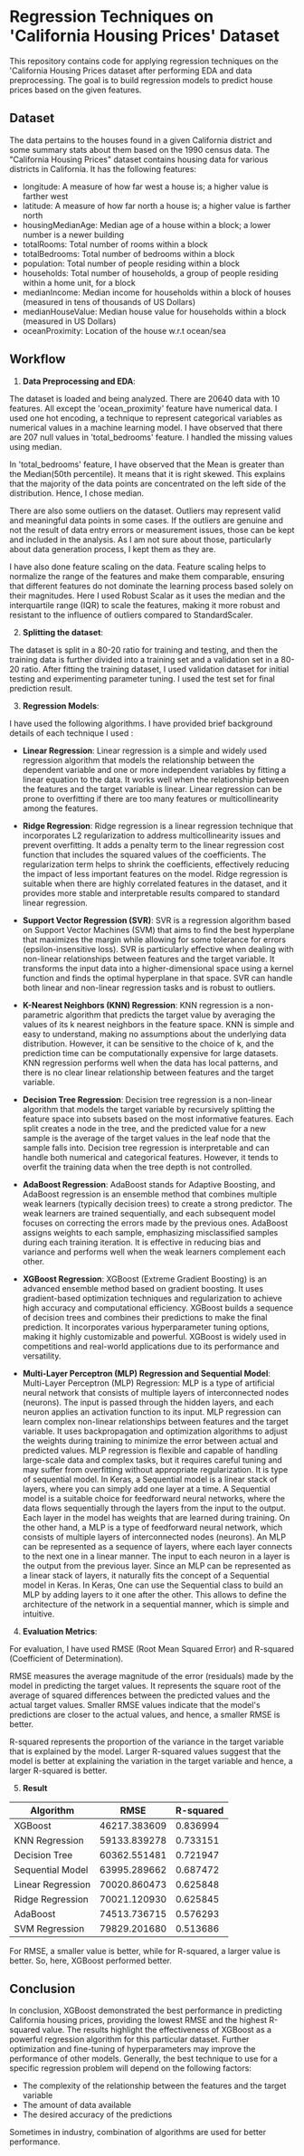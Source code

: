 # Regression Techniques on 'California Housing Prices' Dataset

This repository contains code for applying regression techniques on the 'California Housing Prices dataset after performing EDA and data preprocessing. The goal is to build regression models to predict house prices based on the given features.

## Dataset

The data pertains to the houses found in a given California district and some summary stats about them based on the 1990 census data.
The "California Housing Prices" dataset contains housing data for various districts in California. It has the following features:

- longitude: A measure of how far west a house is; a higher value is farther west
- latitude: A measure of how far north a house is; a higher value is farther north
- housingMedianAge: Median age of a house within a block; a lower number is a newer building
- totalRooms: Total number of rooms within a block
- totalBedrooms: Total number of bedrooms within a block
- population: Total number of people residing within a block
- households: Total number of households, a group of people residing within a home unit, for a block
- medianIncome: Median income for households within a block of houses (measured in tens of thousands of US Dollars)
- medianHouseValue: Median house value for households within a block (measured in US Dollars)
- oceanProximity: Location of the house w.r.t ocean/sea

## Workflow

1. **Data Preprocessing and EDA**: 

The dataset is loaded and being analyzed. There are 20640 data with 10 features. All except the 'ocean_proximity' feature have numerical data. I used one hot encoding, a technique to represent categorical variables as numerical values in a  machine learning model. I have observed that there are 207 null values in 'total_bedrooms' feature. I handled the missing values using median.

In 'total_bedrooms' feature, I have observed that the Mean is greater than the Median(50th percentile). It means that it is right skewed. This explains that the majority of the data points are concentrated on the left side of the distribution. Hence, I chose median.

There are also some outliers on the dataset. Outliers may represent valid and meaningful data points in some cases. If the outliers are genuine and not the result of data entry errors or measurement issues, those can be kept and included in the analysis. As I am not sure about those, particularly about data generation process, I kept them as they are.

I have also done feature scaling on the data. Feature scaling helps to normalize the range of the features and make them comparable, ensuring that different features do not dominate the learning process based solely on their magnitudes. Here I used Robust Scalar as it uses the median and the interquartile range (IQR) to scale the features, making it more robust and resistant to the influence of outliers compared to StandardScaler.

2. **Splitting the dataset**:

The dataset is split in a 80-20 ratio for training and testing, and then the training data is further divided into a training set and a validation set in a 80-20 ratio. After fitting the training dataset, I used validation dataset for initial testing and experimenting parameter tuning. I used the test set for final prediction result.

3. **Regression Models**: 

I have used the following algorithms. I have provided brief background details of each technique I used :

* **Linear Regression**:
Linear regression is a simple and widely used regression algorithm that models the relationship between the dependent variable and one or more independent variables by fitting a linear equation to the data. It works well when the relationship between the features and the target variable is linear. Linear regression can be prone to overfitting if there are too many features or multicollinearity among the features.

* **Ridge Regression**:
Ridge regression is a linear regression technique that incorporates L2 regularization to address multicollinearity issues and prevent overfitting. It adds a penalty term to the linear regression cost function that includes the squared values of the coefficients. The regularization term helps to shrink the coefficients, effectively reducing the impact of less important features on the model. Ridge regression is suitable when there are highly correlated features in the dataset, and it provides more stable and interpretable results compared to standard linear regression.

* **Support Vector Regression (SVR)**:
SVR is a regression algorithm based on Support Vector Machines (SVM) that aims to find the best hyperplane that maximizes the margin while allowing for some tolerance for errors (epsilon-insensitive loss). SVR is particularly effective when dealing with non-linear relationships between features and the target variable. It transforms the input data into a higher-dimensional space using a kernel function and finds the optimal hyperplane in that space. SVR can handle both linear and non-linear regression tasks and is robust to outliers.

* **K-Nearest Neighbors (KNN) Regression**:
KNN regression is a non-parametric algorithm that predicts the target value by averaging the values of its k nearest neighbors in the feature space. KNN is simple and easy to understand, making no assumptions about the underlying data distribution. However, it can be sensitive to the choice of k, and the prediction time can be computationally expensive for large datasets. KNN regression performs well when the data has local patterns, and there is no clear linear relationship between features and the target variable.

* **Decision Tree Regression**:
Decision tree regression is a non-linear algorithm that models the target variable by recursively splitting the feature space into subsets based on the most informative features. Each split creates a node in the tree, and the predicted value for a new sample is the average of the target values in the leaf node that the sample falls into. Decision tree regression is interpretable and can handle both numerical and categorical features. However, it tends to overfit the training data when the tree depth is not controlled.

* **AdaBoost Regression**:
AdaBoost stands for Adaptive Boosting, and AdaBoost regression is an ensemble method that combines multiple weak learners (typically decision trees) to create a strong predictor. The weak learners are trained sequentially, and each subsequent model focuses on correcting the errors made by the previous ones. AdaBoost assigns weights to each sample, emphasizing misclassified samples during each training iteration. It is effective in reducing bias and variance and performs well when the weak learners complement each other.

* **XGBoost Regression**:
XGBoost (Extreme Gradient Boosting) is an advanced ensemble method based on gradient boosting. It uses gradient-based optimization techniques and regularization to achieve high accuracy and computational efficiency. XGBoost builds a sequence of decision trees and combines their predictions to make the final prediction. It incorporates various hyperparameter tuning options, making it highly customizable and powerful. XGBoost is widely used in competitions and real-world applications due to its performance and versatility.

* **Multi-Layer Perceptron (MLP) Regression and Sequential Model**:
Multi-Layer Perceptron (MLP) Regression: MLP is a type of artificial neural network that consists of multiple layers of interconnected nodes (neurons). The input is passed through the hidden layers, and each neuron applies an activation function to its input. MLP regression can learn complex non-linear relationships between features and the target variable. It uses backpropagation and optimization algorithms to adjust the weights during training to minimize the error between actual and predicted values. MLP regression is flexible and capable of handling large-scale data and complex tasks, but it requires careful tuning and may suffer from overfitting without appropriate regularization. It is type of sequential model. In Keras, a Sequential model is a linear stack of layers, where you can simply add one layer at a time. A Sequential model is a suitable choice for feedforward neural networks, where the data flows sequentially through the layers from the input to the output. Each layer in the model has weights that are learned during training. On the other hand, a MLP is a type of feedforward neural network, which consists of multiple layers of interconnected nodes (neurons). An MLP can be represented as a sequence of layers, where each layer connects to the next one in a linear manner. The input to each neuron in a layer is the output from the previous layer. Since an MLP can be represented as a linear stack of layers, it naturally fits the concept of a Sequential model in Keras. In Keras, One can use the Sequential class to build an MLP by adding layers to it one after the other. This allows to define the architecture of the network in a sequential manner, which is simple and intuitive.

4. **Evaluation Metrics**:

For evaluation, I have used RMSE (Root Mean Squared Error) and R-squared (Coefficient of Determination). 

RMSE measures the average magnitude of the error (residuals) made by the model in predicting the target values. It represents the square root of the average of squared differences between the predicted values and the actual target values. Smaller RMSE values indicate that the model's predictions are closer to the actual values, and hence, a smaller RMSE is better.

R-squared represents the proportion of the variance in the target variable that is explained by the model. Larger R-squared values suggest that the model is better at explaining the variation in the target variable and hence, a larger R-squared is better.

5. **Result**

| Algorithm         | RMSE           | R-squared      |
|-------------------|----------------|----------------|
| XGBoost           | 46217.383609   | 0.836994       |
| KNN Regression    | 59133.839278   | 0.733151       |
| Decision Tree     | 60362.551481   | 0.721947       |
| Sequential Model  | 63995.289662   | 0.687472       |
| Linear Regression | 70020.860473   | 0.625848       |
| Ridge Regression  | 70021.120930   | 0.625845       |
| AdaBoost          | 74513.736715   | 0.576293       |
| SVM Regression    | 79829.201680   | 0.513686       |

For RMSE, a smaller value is better, while for R-squared, a larger value is better. So, here, XGBoost performed better.


## Conclusion

In conclusion, XGBoost demonstrated the best performance in predicting California housing prices, providing the lowest RMSE and the highest R-squared value. The results highlight the effectiveness of XGBoost as a powerful regression algorithm for this particular dataset. Further optimization and fine-tuning of hyperparameters may improve the performance of other models. Generally, the best technique to use for a specific regression problem will depend on the following factors:

- The complexity of the relationship between the features and the target variable
- The amount of data available
- The desired accuracy of the predictions

Sometimes in industry, combination of algorithms are used for better performance.



